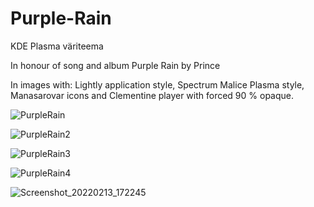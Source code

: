 # Purple-Rain
KDE Plasma väriteema

In honour of song and album Purple Rain by Prince

In images with: Lightly application style, Spectrum Malice Plasma style, Manasarovar icons and Clementine player with forced 90 % opaque.

![PurpleRain](https://user-images.githubusercontent.com/73434605/153747895-d01e12e3-0d89-45c5-b1af-2df052345c5f.png)

![PurpleRain2](https://user-images.githubusercontent.com/73434605/153747931-0db87d95-b751-4a5d-a5a1-537989e77a47.png)

![PurpleRain3](https://user-images.githubusercontent.com/73434605/153747941-691de853-15f7-4b80-851e-e2baadc7cfef.png)

![PurpleRain4](https://user-images.githubusercontent.com/73434605/153748826-5fb23046-2482-4472-8d19-063d0751b5b2.png)

![Screenshot_20220213_172245](https://user-images.githubusercontent.com/73434605/153760627-9bfa6ea5-cda7-4b66-8e93-1f72a3916d39.png)
